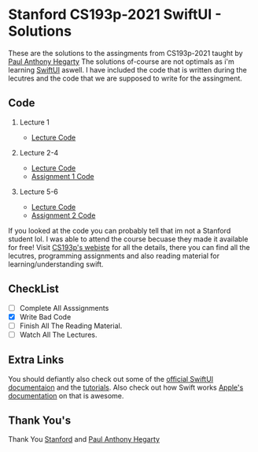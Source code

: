 # Stanford CS193p-2021 SwiftUI - Solutions

These are the solutions to the assingments from CS193p-2021 taught by [Paul Anthony Hegarty](https://profiles.stanford.edu/paul-hegarty) 
The solutions of-course are not optimals as i'm learning [SwiftUI](https://developer.apple.com/xcode/swiftui/) aswell. 
I have included the code that is written during the lecutres and the code that we are supposed to write for the assingment. 

## Code

1. Lecture 1 
    - [Lecture Code](https://github.com/OneUpWallStreet/Stanford-CS193p-2021-Solutions/tree/master/Lecture%201)
2. Lecture 2-4
    - [Lecture Code](https://github.com/OneUpWallStreet/Stanford-CS193p-2021-Solutions/tree/master/Lectures%202%2C3%2C4/Lectures%201%20to%204%20Code)
    - [Assignment 1 Code](https://github.com/OneUpWallStreet/Stanford-CS193p-2021-Solutions/tree/master/Lectures%202%2C3%2C4/Assignment%20Code)
    
3. Lecture 5-6
    - [Lecture Code](https://github.com/OneUpWallStreet/Stanford-CS193p-2021-Solutions/tree/master/Lectures%205%2C6/Lectures%205%20to%206%20Code)
    - [Assignment 2 Code](https://github.com/OneUpWallStreet/Stanford-CS193p-2021-Solutions/tree/master/Lectures%205%2C6/Assignment%20)


If you looked at the code you can probably tell that im not a Stanford student lol. I was able to attend the course becuase they made it available for free! 
Visit [CS193p's webiste](https://cs193p.sites.stanford.edu)  for all the details, there you can find all the lecutres, programming assignments and also reading material for learning/understanding swift.

## CheckList

- [ ] Complete All Asssignments 
- [x] Write Bad Code
- [ ] Finish All The Reading Material.
- [ ] Watch All The Lectures.

## Extra Links

You should defiantly also check out some of the [official SwiftUI documentaion](https://developer.apple.com/tutorials/swiftui) and the [tutorials](https://developer.apple.com/tutorials/swiftui/creating-and-combining-views).
Also check out how Swift works [Apple's documentation](https://swift.org/documentation/) on that is awesome. 

## Thank You's

Thank You [Stanford](https://www.stanford.edu) and [Paul Anthony Hegarty](https://profiles.stanford.edu/paul-hegarty) 

